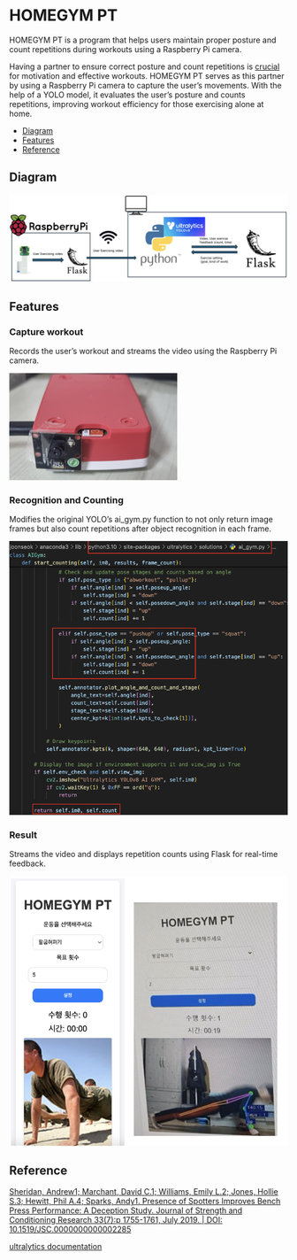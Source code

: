 # HOMEGYM PT

HOMEGYM PT is a program that helps users maintain proper posture and count repetitions during workouts using a Raspberry Pi camera.

Having a partner to ensure correct posture and count repetitions is [crucial](https://journals.lww.com/nsca-jscr/fulltext/2019/07000/presence_of_spotters_improves_bench_press.3.aspx) for motivation and effective workouts. HOMEGYM PT serves as this partner by using a Raspberry Pi camera to capture the user’s movements. With the help of a YOLO model, it evaluates the user’s posture and counts repetitions, improving workout efficiency for those exercising alone at home.

- [Diagram](#Diagram)
- [Features](#features)
- [Reference](#Reference)

## Diagram

![diagram](img/diagram.png)

## Features

### Capture workout

Records the user’s workout and streams the video using the Raspberry Pi camera.

![picam](img/picam.png)

### Recognition and Counting

Modifies the original YOLO’s ai_gym.py function to not only return image frames but also count repetitions after object recognition in each frame.

![edit](img/edit.png)

### Result

Streams the video and displays repetition counts using Flask for real-time feedback.

![result](img/result.png)

## Reference

[Sheridan, Andrew1; Marchant, David C.1; Williams, Emily L.2; Jones, Hollie S.3; Hewitt, Phil A.4; Sparks, Andy1. Presence of Spotters Improves Bench Press Performance: A Deception Study. Journal of Strength and Conditioning Research 33(7):p 1755-1761, July 2019. | DOI: 10.1519/JSC.0000000000002285](https://journals.lww.com/nsca-jscr/fulltext/2019/07000/presence_of_spotters_improves_bench_press.3.aspx)

[ultralytics documentation](https://docs.ultralytics.com/ko/tasks/pose/)
